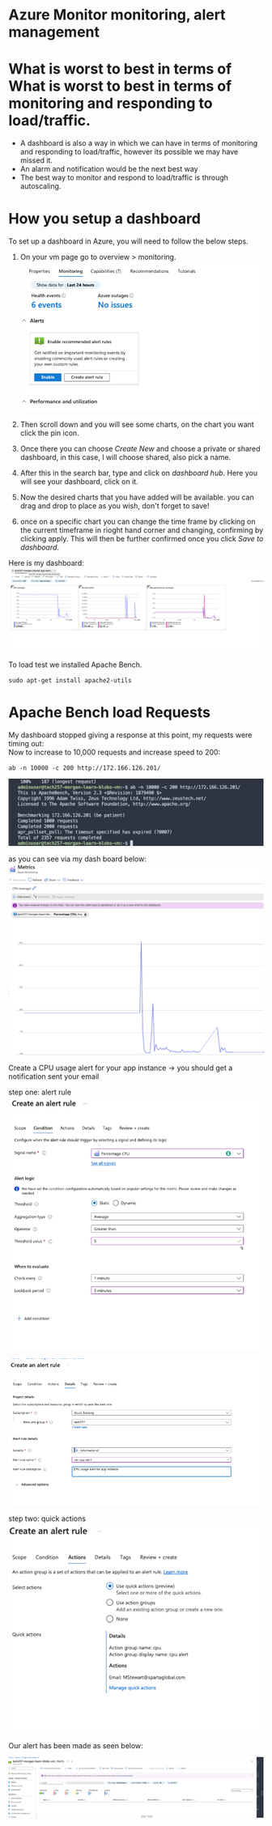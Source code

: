 # Azure Monitor monitoring, alert management 


# What is worst to best in terms of What is worst to best in terms of monitoring and responding to load/traffic.

* A dashboard is also a way in which we can have in terms of monitoring and responding to load/traffic, however  its possible we may have missed it.
* An alarm and notification would be the next best way
* The best way to monitor and respond to load/traffic is through autoscaling.

# How you setup a dashboard

To set up a dashboard in Azure, you will need to follow the below steps.

1. On your vm page go to overview > monitoring.
 ![alt text](<Screenshot 2024-03-14 at 14.24.23.png>)

2. Then scroll down and you will see some charts, on the chart you want click the pin icon.
3. Once there you can choose *Create New* and choose a private or shared dashboard, in this case, I will choose shared, also pick a name.
4. After this in the search bar, type and click on *dashboard hub*. Here you will see your dashboard, click on it.
5. Now the desired charts that you have added will be available. you can drag and drop to place as you wish, don't forget to save!
6. once on a specific chart you can change the time frame by clicking on the current timeframe in rioght hand corner and changing, confirming by clicking apply. This will then be further confirmed once you click *Save to dashboard*.
   
Here is my dashboard:
![alt text](<Screenshot 2024-03-14 at 14.30.50.png>)


To load test we installed Apache Bench.
 ```
sudo apt-get install apache2-utils
 ```

# Apache Bench load Requests
My dashboard stopped giving a response at this point, my requests were timing out: <br>
Now to increase to 10,000 requests and increase speed to 200:
 ```
ab -n 10000 -c 200 http://172.166.126.201/
 ```
![alt text](<Screenshot 2024-03-14 at 14.03.57.png>)

as you can see via my dash board below:
![alt text](<Screenshot 2024-03-14 at 14.34.00.png>)


Create a CPU usage alert for your app instance → you should get a notification sent your email


step one: alert rule
![alt text](<Screenshot 2024-03-14 at 14.39.08.png>)


![alt text](<Screenshot 2024-03-14 at 14.40.38.png>)

step two: quick actions
![alt text](<Screenshot 2024-03-14 at 14.44.42.png>)

Our alert has been made as seen below:

![alt text](<../blob_storage/Screenshot 2024-03-14 at 14.46.06.png>)

